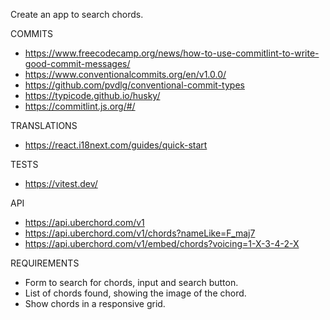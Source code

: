 Create an app to search chords.

COMMITS

- https://www.freecodecamp.org/news/how-to-use-commitlint-to-write-good-commit-messages/
- https://www.conventionalcommits.org/en/v1.0.0/
- https://github.com/pvdlg/conventional-commit-types
- https://typicode.github.io/husky/
- https://commitlint.js.org/#/

TRANSLATIONS

- https://react.i18next.com/guides/quick-start

TESTS

- https://vitest.dev/

API

- https://api.uberchord.com/v1
- https://api.uberchord.com/v1/chords?nameLike=F_maj7
- https://api.uberchord.com/v1/embed/chords?voicing=1-X-3-4-2-X

REQUIREMENTS

- Form to search for chords, input and search button.
- List of chords found, showing the image of the chord.
- Show chords in a responsive grid.
